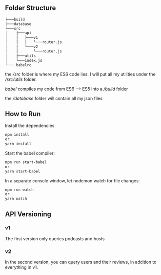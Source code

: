 ## Folder Structure

```bash
├───build
├───database
└───src
│    ├───api
│    │   ├───v1
│    │   │   └───router.js
│    │   └───v2
│    │       └───router.js
│    ├───utils
│    └───index.js
└───.babelrc 
```

the */src* folder is where my ES6 code lies.
I will put all my utilities under the */src/utils* folder.

*babel* compiles my code from ES6 --> ES5 into a */build* folder

the */database* folder will contain all my json files

## How to Run

Install the dependencies
```bash
npm install
or
yarn install
```

Start the babel compiler:
```bash
npm run start-babel
or
yarn start-babel
```

In a separate console window, let nodemon watch for file changes:
```bash
npm run watch
or
yarn watch
```

## API Versioning

### v1

The first version only queries podcasts and hosts.

### v2

In the second version, you can query users and their reviews, in addition to everything in v1.


